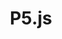 ---
layout: resource
title: P5.js
creator: Processing Foundation
link: https://p5js.org/
tags: ["use: javascript", "use: processing", "make: websites"]
levels: [beginner, intermediate]
languages: [English, Español, 简体中文]
types: [tool]
description:
contributor:
---